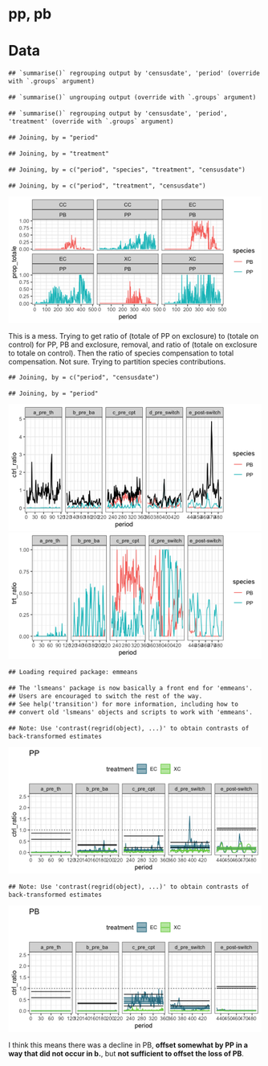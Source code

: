 pp, pb
================

# Data

    ## `summarise()` regrouping output by 'censusdate', 'period' (override with `.groups` argument)

    ## `summarise()` ungrouping output (override with `.groups` argument)

    ## `summarise()` regrouping output by 'censusdate', 'period', 'treatment' (override with `.groups` argument)

    ## Joining, by = "period"

    ## Joining, by = "treatment"

    ## Joining, by = c("period", "species", "treatment", "censusdate")

    ## Joining, by = c("period", "treatment", "censusdate")

![](pppb_files/figure-gfm/unnamed-chunk-3-1.png)<!-- -->

This is a mess. Trying to get ratio of (totale of PP on exclosure) to
(totale on control) for PP, PB and exclosure, removal, and ratio of
(totale on exclosure to totale on control). Then the ratio of species
compensation to total compensation. Not sure. Trying to partition
species contributions.

    ## Joining, by = c("period", "censusdate")

    ## Joining, by = "period"

![](pppb_files/figure-gfm/unnamed-chunk-4-1.png)<!-- -->![](pppb_files/figure-gfm/unnamed-chunk-4-2.png)<!-- -->

    ## Loading required package: emmeans

    ## The 'lsmeans' package is now basically a front end for 'emmeans'.
    ## Users are encouraged to switch the rest of the way.
    ## See help('transition') for more information, including how to
    ## convert old 'lsmeans' objects and scripts to work with 'emmeans'.

    ## Note: Use 'contrast(regrid(object), ...)' to obtain contrasts of back-transformed estimates

![](pppb_files/figure-gfm/unnamed-chunk-4-3.png)<!-- -->

    ## Note: Use 'contrast(regrid(object), ...)' to obtain contrasts of back-transformed estimates

![](pppb_files/figure-gfm/unnamed-chunk-4-4.png)<!-- -->

I think this means there was a decline in PB, **offset somewhat by PP in
a way that did not occur in b.**, but **not sufficient to offset the
loss of PB**.

